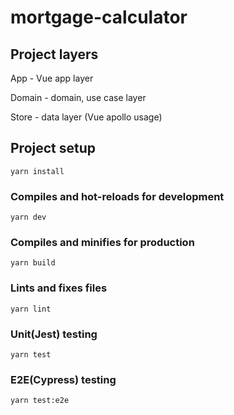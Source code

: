 
# mortgage-calculator

## Project layers

App - Vue app layer

Domain - domain, use case layer

Store - data layer (Vue apollo usage)

## Project setup
```
yarn install
```

### Compiles and hot-reloads for development
```
yarn dev
```

### Compiles and minifies for production
```
yarn build
```

### Lints and fixes files
```
yarn lint
```
### Unit(Jest) testing 
```
yarn test
```
### E2E(Cypress) testing
```
yarn test:e2e
```
